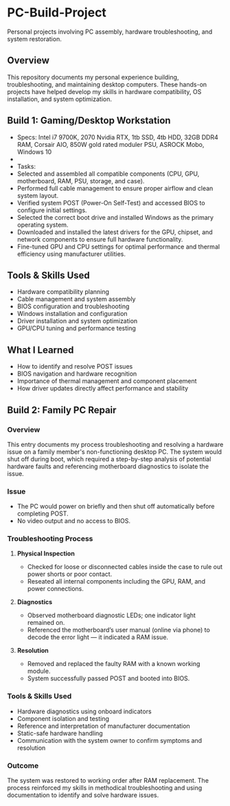 # PC-Build-Project
Personal projects involving PC assembly, hardware troubleshooting, and system restoration.

## Overview
This repository documents my personal experience building, troubleshooting, and maintaining desktop computers. These hands-on projects have helped develop my skills in hardware compatibility, OS installation, and system optimization.

## Build 1: Gaming/Desktop Workstation
- Specs: Intel i7 9700K, 2070 Nvidia RTX, 1tb SSD, 4tb HDD, 32GB DDR4 RAM, Corsair AIO, 850W gold rated moduler PSU, ASROCK Mobo, Windows 10 
- 
- Tasks:
 - Selected and assembled all compatible components (CPU, GPU, motherboard, RAM, PSU, storage, and case).
- Performed full cable management to ensure proper airflow and clean system layout.
- Verified system POST (Power-On Self-Test) and accessed BIOS to configure initial settings.
- Selected the correct boot drive and installed Windows as the primary operating system.
- Downloaded and installed the latest drivers for the GPU, chipset, and network components to ensure full hardware functionality.
- Fine-tuned GPU and CPU settings for optimal performance and thermal efficiency using manufacturer utilities.

## Tools & Skills Used

- Hardware compatibility planning
- Cable management and system assembly
- BIOS configuration and troubleshooting
- Windows installation and configuration
- Driver installation and system optimization
- GPU/CPU tuning and performance testing

## What I Learned

- How to identify and resolve POST issues
- BIOS navigation and hardware recognition
- Importance of thermal management and component placement
- How driver updates directly affect performance and stability

## Build 2: Family PC Repair
### Overview
This entry documents my process troubleshooting and resolving a hardware issue on a family member's non-functioning desktop PC. The system would shut off during boot, which required a step-by-step analysis of potential hardware faults and referencing motherboard diagnostics to isolate the issue.

### Issue
- The PC would power on briefly and then shut off automatically before completing POST.
- No video output and no access to BIOS.

### Troubleshooting Process

1. **Physical Inspection**
   - Checked for loose or disconnected cables inside the case to rule out power shorts or poor contact.
   - Reseated all internal components including the GPU, RAM, and power connections.

2. **Diagnostics**
   - Observed motherboard diagnostic LEDs; one indicator light remained on.
   - Referenced the motherboard’s user manual (online via phone) to decode the error light — it indicated a RAM issue.

3. **Resolution**
   - Removed and replaced the faulty RAM with a known working module.
   - System successfully passed POST and booted into BIOS.

### Tools & Skills Used

- Hardware diagnostics using onboard indicators
- Component isolation and testing
- Reference and interpretation of manufacturer documentation
- Static-safe hardware handling
- Communication with the system owner to confirm symptoms and resolution

### Outcome
The system was restored to working order after RAM replacement. The process reinforced my skills in methodical troubleshooting and using documentation to identify and solve hardware issues.
